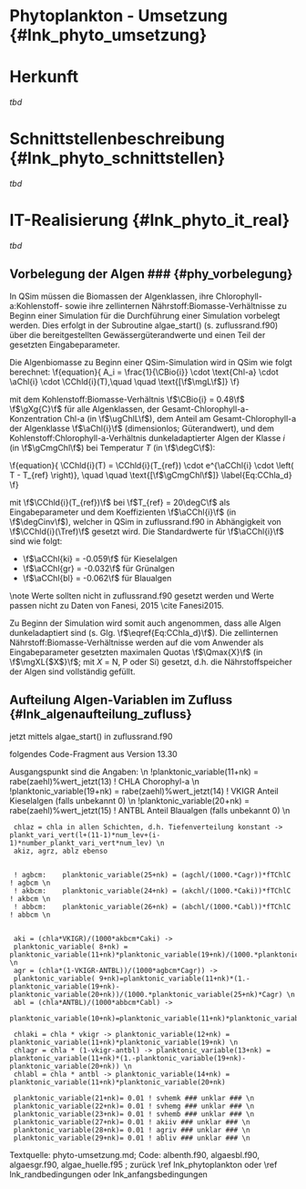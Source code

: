 Phytoplankton - Umsetzung {#lnk_phyto_umsetzung}
========================= 

# Herkunft  
*tbd*

# Schnittstellenbeschreibung {#lnk_phyto_schnittstellen}
*tbd*

# IT-Realisierung {#lnk_phyto_it_real}
*tbd*

## Vorbelegung der Algen ### {#phy_vorbelegung}

In QSim müssen die Biomassen der Algenklassen, ihre Chlorophyll-a:Kohlenstoff- 
sowie ihre zellinternen Nährstoff:Biomasse-Verhältnisse zu Beginn einer 
Simulation für die Durchführung einer Simulation vorbelegt werden. Dies erfolgt 
in der Subroutine algae_start() (s. zuflussrand.f90) über die 
bereitgestellten Gewässergüterandwerte und einen Teil der gesetzten 
Eingabeparameter.

Die Algenbiomasse zu Beginn einer QSim-Simulation wird in QSim wie folgt 
berechnet:
\f{equation}{
 A_i = \frac{1}{\CBio{i}} \cdot \text{Chl-a} \cdot \aChl{i} \cdot 
 \CChld{i}(T),\quad \quad \text{[\f$\mgL\f$]}
\f}

mit dem Kohlenstoff:Biomasse-Verhältnis \f$\CBio{i} = 0.48\f$ \f$\gXg{C}\f$ für 
alle Algenklassen, der Gesamt-Chlorophyll-a-Konzentration Chl-a 
(in \f$\ugChlL\f$), dem Anteil am Gesamt-Chlorophyll-a der Algenklasse 
\f$\aChl{i}\f$ (dimensionlos; Güterandwert), und dem 
Kohlenstoff:Chlorophyll-a-Verhältnis dunkeladaptierter Algen der 
Klasse *i* (in \f$\gCmgChl\f$) bei Temperatur *T* (in \f$\degC\f$):

\f{equation}{
 \CChld{i}(T) = \CChld{i}(T_{ref}) \cdot e^{\aCChl{i} \cdot \left( T - T_{ref} 
 \right)}, \quad \quad \text{[\f$\gCmgChl\f$]} 
 \label{Eq:CChla_d}
\f}

mit \f$\CChld{i}(T_{ref})\f$ bei \f$T_{ref} = 20\degC\f$ als Eingabeparameter 
und dem Koeffizienten \f$\aCChl{i}\f$ (in \f$\degCinv\f$), welcher in QSim in
zuflussrand.f90 in Abhängigkeit von \f$\CChld{i}(\Tref)\f$ gesetzt wird. Die 
Standardwerte für \f$\aCChl{i}\f$ sind wie folgt:

- \f$\aCChl{ki} = -0.059\f$ für Kieselalgen
- \f$\aCChl{gr} = -0.032\f$ für Grünalgen
- \f$\aCChl{bl} = -0.062\f$ für Blaualgen

\note Werte sollten nicht in zuflussrand.f90 gesetzt werden und Werte 
passen nicht zu Daten von Fanesi, 2015 \cite Fanesi2015.

Zu Beginn der Simulation wird somit auch angenommen, dass alle Algen 
dunkeladaptiert sind (s. Glg. \f$\eqref{Eq:CChla_d}\f$). Die zellinternen
Nährstoff:Biomasse-Verhältnisse werden auf die vom Anwender als Eingabeparameter 
gesetzten maximalen Quotas \f$\Qmax{X}\f$ (in \f$\mgXL{$X$}\f$; mit *X* = N, P 
oder Si) gesetzt, d.h. die Nährstoffspeicher der Algen sind vollständig gefüllt.


## Aufteilung Algen-Variablen im Zufluss {#lnk_algenaufteilung_zufluss}

jetzt mittels algae_start() in zuflussrand.f90

folgendes Code-Fragment aus Version 13.30

Ausgangspunkt sind die Angaben: \n
     !planktonic_variable(11+nk) = rabe(zaehl)%wert_jetzt(13)  !  CHLA   Chorophyl-a  \n
     !planktonic_variable(19+nk) = rabe(zaehl)%wert_jetzt(14)  !  VKIGR  Anteil Kieselalgen (falls unbekannt 0) \n
     !planktonic_variable(20+nk) = rabe(zaehl)%wert_jetzt(15)  !  ANTBL  Anteil Blaualgen (falls unbekannt 0) \n

	 
     chlaz = chla in allen Schichten, d.h. Tiefenverteilung konstant -> plankt_vari_vert(l+(11-1)*num_lev+(i-1)*number_plankt_vari_vert*num_lev) \n
     akiz, agrz, ablz ebenso


     ! agbcm:    planktonic_variable(25+nk) = (agchl/(1000.*Cagr))*fTChlC ! agbcm \n
     ! akbcm:    planktonic_variable(24+nk) = (akchl/(1000.*Caki))*fTChlC ! akbcm \n
     ! abbcm:    planktonic_variable(26+nk) = (abchl/(1000.*Cabl))*fTChlC ! abbcm \n

	 
     aki = (chla*VKIGR)/(1000*akbcm*Caki) ->
     planktonic_variable( 8+nk) =  planktonic_variable(11+nk)*planktonic_variable(19+nk)/(1000.*planktonic_variable(24+nk)*Caki) \n
	 agr = (chla*(1-VKIGR-ANTBL))/(1000*agbcm*Cagr)) ->
	 planktonic_variable( 9+nk)=planktonic_variable(11+nk)*(1.-planktonic_variable(19+nk)-planktonic_variable(20+nk))/(1000.*planktonic_variable(25+nk)*Cagr) \n
	 abl = (chla*ANTBL)/(1000*abbcm*Cabl) ->
	 planktonic_variable(10+nk)=planktonic_variable(11+nk)*planktonic_variable(20+nk)/(1000.*planktonic_variable(26+nk)*Cabl)

  	 chlaki = chla * vkigr -> planktonic_variable(12+nk) = planktonic_variable(11+nk)*planktonic_variable(19+nk) \n
	 chlagr = chla * (1-vkigr-antbl) -> planktonic_variable(13+nk) = planktonic_variable(11+nk)*(1.-planktonic_variable(19+nk)-planktonic_variable(20+nk)) \n
	 chlabl = chla * antbl -> planktonic_variable(14+nk) = planktonic_variable(11+nk)*planktonic_variable(20+nk)

     planktonic_variable(21+nk)= 0.01 ! svhemk ### unklar ### \n
     planktonic_variable(22+nk)= 0.01 ! svhemg ### unklar ### \n
     planktonic_variable(23+nk)= 0.01 ! svhemb ### unklar ### \n
     planktonic_variable(27+nk)= 0.01 ! akiiv ### unklar ### \n
     planktonic_variable(28+nk)= 0.01 ! agriv ### unklar ### \n
     planktonic_variable(29+nk)= 0.01 ! abliv ### unklar ### \n


Textquelle: phyto-umsetzung.md; Code: albenth.f90, algaesbl.f90,
algaesgr.f90, algae_huelle.f95 ; zurück \ref lnk_phytoplankton oder 
 \ref lnk_randbedingungen oder lnk_anfangsbedingungen
